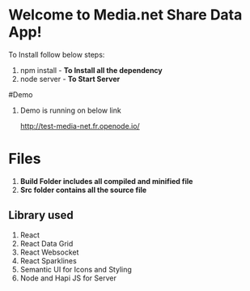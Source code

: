 # Welcome to Media.net Share Data App!

To Install follow below steps:

 1. npm install - **To Install all the dependency**
 2. node server - **To Start Server**

 #Demo
 1. Demo is running on below link
    
    http://test-media-net.fr.openode.io/

# Files

 1. **Build Folder includes all compiled and minified file**
 2. **Src folder contains all the source file**

## Library used

 1. React
 2. React Data Grid
 3. React Websocket
 4. React Sparklines
 5. Semantic UI for Icons and Styling
 6. Node and Hapi JS for Server
 
